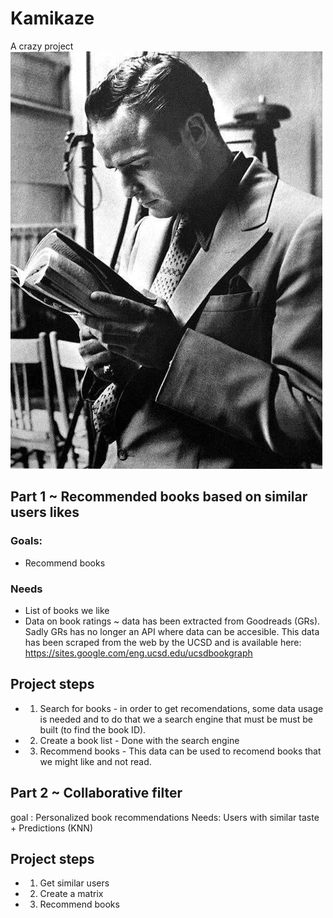 # Kamikaze
A crazy project
![Mr.Brando](/images/Marlon_reading.jpeg)

## Part 1 ~ Recommended books based on similar users likes

### Goals: 
+ Recommend books

### Needs
+ List of books we like
+ Data on book ratings ~ data has been extracted from Goodreads (GRs). Sadly GRs has no longer an API where data can be accesible. This data has been scraped from the web by the UCSD and is available here: https://sites.google.com/eng.ucsd.edu/ucsdbookgraph

## Project steps

+ 1. Search for books - in order to get recomendations, some data usage is needed and to do that we a search engine that must be must be built (to find the book ID).

+ 2. Create a book list - Done with the search engine

+ 3. Recommend books - This data can be used to recomend books that we might like and not read. 


## Part 2 ~ Collaborative  filter
goal : Personalized book recommendations
Needs: Users with similar taste + Predictions (KNN)


## Project steps

+ 1. Get similar users
+ 2. Create a matrix
+ 3. Recommend books

